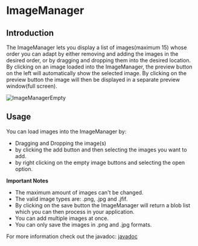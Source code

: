  # ImageManager

 ## Introduction
 The ImageManager lets you display a list of images(maximum 15) whose order you can adapt by either removing and adding the images in the desired order, or by dragging and dropping them into the desired location.
 By clicking on an image loaded into the ImageManager, the preview button on the left will automatically show the selected image.
 By clicking on the preview button the image will then be displayed in a separate preview window(full screen).
 
![ImageManagerEmpty](https://raw.githubusercontent.com/BBj-Plugins/ImageManager/master/docs/screenshots/ImageManagerExampleInsert1.jpg)

 ## Usage 
 You can load images into the ImageManager by:
 - Dragging and Dropping the image(s) 
 - by clicking the add button and then selecting the images you want to add.
 - by right clicking on the empty image buttons and selecting the open option.


**Important Notes**
- The maximum amount of images can't be changed.
- The valid image types are: .png, .jpg and .jfif.
- By clicking on the save button the ImageManager will return a blob list which you can then process in your application.
- You can add multiple images at once.
- You can only save the images in .png and .jpg formats. 

For more information check out the javadoc:
[javadoc](https://bbj-plugins.github.io/BBjNotificationManager/javadoc/)
 

 
 

